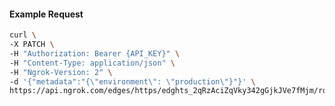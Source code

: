 <!-- Code generated for API Clients. DO NOT EDIT. -->

#### Example Request

```bash
curl \
-X PATCH \
-H "Authorization: Bearer {API_KEY}" \
-H "Content-Type: application/json" \
-H "Ngrok-Version: 2" \
-d '{"metadata":"{\"environment\": \"production\"}"}' \
https://api.ngrok.com/edges/https/edghts_2qRzAciZqVky342gGjkJVe7fMjm/routes/edghtsrt_2qRzAVjECJAi9F6SQ0M6kWKIOaI
```
